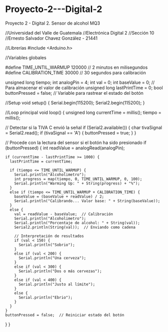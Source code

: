 # Proyecto-2---Digital-2
Proyecto 2 - Digital 2. Sensor de alcohol MQ3


//Universidad del Valle de Guatemala
//Electrónica Digital 2
//Sección 10 
//Ernesto Salvador Chavez González - 21441

//Librerías
#include <Arduino.h>

//Variables globales

#define TIME_UNTIL_WARMUP 120000  // 2 minutos en milisegundos
#define CALIBRATION_TIME  30000   // 30 segundos para calibración

unsigned long tiempo; 
int analogPin = 4; 
int val = 0;
int baseValue = 0;  // Para almacenar el valor de calibración
unsigned long lastPrintTime = 0;
bool buttonPressed = false;  // Variable para rastrear el estado del botón

//Setup
void setup() {
  Serial.begin(115200);
  Serial2.begin(115200);
}

//Loop principal
void loop() {
  unsigned long currentTime = millis();
  tiempo = millis();

  // Detectar si la TIVA C envió la señal
  if (Serial2.available()) {
    char tivaSignal = Serial2.read();
    if (tivaSignal == 'A') {
      buttonPressed = true;
    }
  }

  // Procede con la lectura del sensor si el botón ha sido presionado
  if (buttonPressed) {
    int readValue = analogRead(analogPin);

    if (currentTime - lastPrintTime >= 1000) {
      lastPrintTime = currentTime;

      if (tiempo <= TIME_UNTIL_WARMUP) {
        Serial.println("Alcoholimetro");
        int progress = map(tiempo, 0, TIME_UNTIL_WARMUP, 0, 100);
        Serial.println("Warming Up: " + String(progress) + "%");
      } 
      else if (tiempo <= TIME_UNTIL_WARMUP + CALIBRATION_TIME) {
        baseValue = (baseValue + readValue) / 2;
        Serial.println("Calibrando... Valor base: " + String(baseValue));
      }
      else {
        val = readValue - baseValue;  // Calibración
        Serial.println("Alcoholimetro");
        Serial.println("Porcentaje de alcohol: " + String(val));
        Serial2.println(String(val));  // Enviando como cadena

        // Interpretación de resultados
        if (val < 150) {
          Serial.println("Sobrio");
        } 
        else if (val < 200) {
          Serial.println("Una cerveza");
        } 
        else if (val < 300) {
          Serial.println("Dos o más cervezas");
        } 
        else if (val < 400) {
          Serial.println("Justo al límite");
        } 
        else {
          Serial.println("Ebrio");
        }
      }
    }
    buttonPressed = false;  // Reiniciar estado del botón
  }
}
